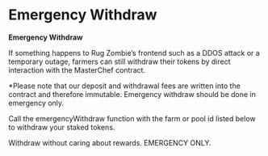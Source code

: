 # Emergency Withdraw

**Emergency Withdraw**

If something happens to Rug Zombie’s frontend such as a DDOS attack or a temporary outage, farmers can still withdraw their tokens by direct interaction with the MasterChef contract.

\*Please note that our deposit and withdrawal fees are written into the contract and therefore immutable. Emergency withdraw should be done in emergency only.

Call the emergencyWithdraw function with the farm or pool id listed below to withdraw your staked tokens.

Withdraw without caring about rewards. EMERGENCY ONLY.

